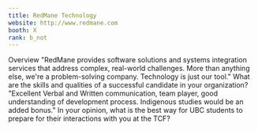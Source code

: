 ```yaml
---
title: RedMane Technology
website: http://www.redmane.com
booth: X
rank: b_not
---
```

Overview
"RedMane provides software solutions and systems integration services that address complex, real-world challenges. More than anything else, we're a problem-solving company. Technology is just our tool."
What are the skills and qualities of a successful candidate in your organization?
"Excellent Verbal and Written communication, team player, good understanding of development process. Indigenous studies would be an added bonus."
In your opinion, what is the best way for UBC students to prepare for their interactions with you at the TCF?

